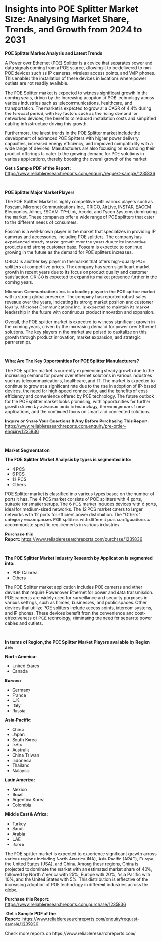 <p><h1>Insights into POE Splitter Market Size: Analysing Market Share, Trends, and Growth from 2024 to 2031</h1></p><p><strong>POE Splitter Market Analysis and Latest Trends</strong></p>
<p><p>A Power over Ethernet (POE) Splitter is a device that separates power and data signals coming from a POE source, allowing it to be delivered to non-POE devices such as IP cameras, wireless access points, and VoIP phones. This enables the installation of these devices in locations where power outlets are not readily available.</p><p>The POE Splitter market is expected to witness significant growth in the coming years, driven by the increasing adoption of POE technology across various industries such as telecommunications, healthcare, and transportation. The market is expected to grow at a CAGR of 4.4% during the forecast period, with key factors such as the rising demand for networked devices, the benefits of reduced installation costs and simplified cabling infrastructure driving this growth.</p><p>Furthermore, the latest trends in the POE Splitter market include the development of advanced POE Splitters with higher power delivery capacities, increased energy efficiency, and improved compatibility with a wide range of devices. Manufacturers are also focusing on expanding their product offerings to cater to the growing demand for POE solutions in various applications, thereby boosting the overall growth of the market.</p></p>
<p><strong>Get a Sample PDF of the Report:&nbsp;</strong> <a href="https://www.reliableresearchreports.com/enquiry/request-sample/1235836">https://www.reliableresearchreports.com/enquiry/request-sample/1235836</a></p>
<p>&nbsp;</p>
<p><strong>POE Splitter Major Market Players</strong></p>
<p><p>The POE Splitter Market is highly competitive with various players such as Foscam, Micronet Communications Inc., ORICO, AirLive, INSTAR, EACOM Electronics, Allnet, ESCAM, TP-Link, Acorid, and Tycon Systems dominating the market. These companies offer a wide range of POE splitters that cater to the different needs of consumers.</p><p>Foscam is a well-known player in the market that specializes in providing IP cameras and accessories, including POE splitters. The company has experienced steady market growth over the years due to its innovative products and strong customer base. Foscam is expected to continue growing in the future as the demand for POE splitters increases.</p><p>ORICO is another key player in the market that offers high-quality POE splitters at competitive prices. The company has seen significant market growth in recent years due to its focus on product quality and customer satisfaction. ORICO is expected to expand its market presence further in the coming years.</p><p>Micronet Communications Inc. is a leading player in the POE splitter market with a strong global presence. The company has reported robust sales revenue over the years, indicating its strong market position and customer loyalty. Micronet Communications Inc. is expected to maintain its market leadership in the future with continuous product innovation and expansion.</p><p>Overall, the POE splitter market is expected to witness significant growth in the coming years, driven by the increasing demand for power over Ethernet solutions. The key players in the market are poised to capitalize on this growth through product innovation, market expansion, and strategic partnerships.</p></p>
<p>&nbsp;</p>
<p><strong>What Are The Key Opportunities For POE Splitter Manufacturers?</strong></p>
<p><p>The POE splitter market is currently experiencing steady growth due to the increasing demand for power over ethernet solutions in various industries such as telecommunications, healthcare, and IT. The market is expected to continue to grow at a significant rate due to the rise in adoption of IP-based devices, the need for high-speed connectivity, and the benefits of cost-efficiency and convenience offered by POE technology. The future outlook for the POE splitter market looks promising, with opportunities for further growth driven by advancements in technology, the emergence of new applications, and the continued focus on smart and connected solutions.</p></p>
<p><strong>Inquire or Share Your Questions If Any Before Purchasing This Report:</strong> <a href="https://www.reliableresearchreports.com/enquiry/pre-order-enquiry/1235836">https://www.reliableresearchreports.com/enquiry/pre-order-enquiry/1235836</a></p>
<p>&nbsp;</p>
<p><strong>Market Segmentation</strong></p>
<p><strong>The POE Splitter Market Analysis by types is segmented into:</strong></p>
<p><ul><li>4 PCS</li><li>6 PCS</li><li>12 PCS</li><li>Others</li></ul></p>
<p><p>POE Splitter market is classified into various types based on the number of ports it has. The 4 PCS market consists of POE splitters with 4 ports, suitable for smaller setups. The 6 PCS market includes devices with 6 ports, ideal for medium-sized networks. The 12 PCS market caters to larger networks with 12 ports for efficient power distribution. The "Others" category encompasses POE splitters with different port configurations to accommodate specific requirements in various industries.</p></p>
<p><strong>Purchase this Report:&nbsp;</strong><a href="https://www.reliableresearchreports.com/purchase/1235836">https://www.reliableresearchreports.com/purchase/1235836</a></p>
<p>&nbsp;</p>
<p><strong>The POE Splitter Market Industry Research by Application is segmented into:</strong></p>
<p><ul><li>POE Camrea</li><li>Others</li></ul></p>
<p><p>The POE Splitter market application includes POE cameras and other devices that require Power over Ethernet for power and data transmission. POE cameras are widely used for surveillance and security purposes in various settings, such as homes, businesses, and public spaces. Other devices that utilize POE splitters include access points, intercom systems, and IP phones. These devices benefit from the convenience and cost-effectiveness of POE technology, eliminating the need for separate power cables and outlets.</p></p>
<p>&nbsp;</p>
<p><strong>In terms of Region, the POE Splitter Market Players available by Region are:</strong></p>
<p>
    <p> <strong> North America: </strong>
        <ul>
            <li>United States</li>
            <li>Canada</li>
        </ul>
        </p> 
    <p> <strong> Europe: </strong>
        <ul>
            <li>Germany</li>
            <li>France</li>
            <li>U.K.</li>
            <li>Italy</li>
            <li>Russia</li>
        </ul>
        </p> 
    <p> <strong> Asia-Pacific: </strong>
        <ul>
            <li>China</li>
            <li>Japan</li>
            <li>South Korea</li>
            <li>India</li>
            <li>Australia</li>
            <li>China Taiwan</li>
            <li>Indonesia</li>
            <li>Thailand</li>
            <li>Malaysia</li>
        </ul>
        </p> 
    <p> <strong> Latin America: </strong>
        <ul>
            <li>Mexico</li>
            <li>Brazil</li>
            <li>Argentina Korea</li>
            <li>Colombia</li>
        </ul>
        </p> 
    <p> <strong> Middle East & Africa: </strong>
        <ul>
            <li>Turkey</li>
            <li>Saudi</li>
            <li>Arabia</li>
            <li>UAE</li>
            <li>Korea</li>
        </ul>
    </p>
    </p>
<p><p>The POE splitter market is expected to experience significant growth across various regions including North America (NA), Asia Pacific (APAC), Europe, the United States (USA), and China. Among these regions, China is projected to dominate the market with an estimated market share of 40%, followed by North America with 25%, Europe with 20%, Asia Pacific with 10%, and the United States with 5%. This distribution is reflective of the increasing adoption of POE technology in different industries across the globe.</p></p>
<p><strong>Purchase this Report: </strong><a href="https://www.reliableresearchreports.com/purchase/1235836">https://www.reliableresearchreports.com/purchase/1235836</a></p>
<p>&nbsp;<strong>Get a Sample PDF of the Report:&nbsp;&nbsp;</strong><a href="https://www.reliableresearchreports.com/enquiry/request-sample/1235836">https://www.reliableresearchreports.com/enquiry/request-sample/1235836</a></p>
<p><strong></strong></p>
<p>Check more reports on https://www.reliableresearchreports.com/</p>